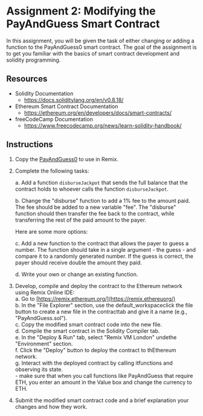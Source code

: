 # Assignment 2: Modifying the PayAndGuess Smart Contract

In this assignment, you will be given the task of either changing or adding a function to the PayAndGuess0 smart contract. The goal of the assignment is to get you familiar with the basics of smart contract development and solidity programming.  

## Resources

- Solidity Documentation
	- https://docs.soliditylang.org/en/v0.8.18/
- Ethereum Smart Contract Documentation
	- https://ethereum.org/en/developers/docs/smart-contracts/
- freeCodeCamp Documentation
	- https://www.freecodecamp.org/news/learn-solidity-handbook/

## Instructions

1. Copy the [PayAndGuess0](https://github.com/alexhkurz/SmartContracts/blob/main/Tutorial/PayAndGuess/PayAndGuess0.sol) to use in Remix. 
    
2. Complete the following tasks: 

    a. Add a function `disburseJackpot` that sends the full balance that the contract holds to whoever calls the function `disburseJackpot`.

    b. Change the "disburse" function to add a 1% fee to the amount paid. The fee should be added to a new variable "fee". The "disburse" function should then transfer the fee back to the contract, while transferring the rest of the paid amount to the payer.  

	Here are some more options:
      
    c. Add a new function to the contract that allows the payer to guess a number. The function should take in a single argument - the guess - and compare it to a randomly generated number. If the guess is correct, the payer should receive double the amount they paid. 
      
    d. Write your own or change an existing function.
      
3. Develop, compile and deploy the contract to the Ethereum network using Remix Online IDE:   
	a. Go to [https://remix.ethereum.org/](https://remix.ethereuorg/)  
	b. In the "File Explorer" section, use the default_workspaceclick the file button to create a new file in the contracttab and give it a name (e.g., "PayAndGuess.sol").  
	c. Copy the modified smart contract code into the new file.  
	d. Compile the smart contract in the Solidity Compiler tab.  
	e. In the "Deploy & Run" tab, select "Remix VM London" undethe "Environment" section.  
	f. Click the "Deploy" button to deploy the contract to thEthereum network.  
	g. Interact with the deployed contract by calling itfunctions and observing its state.  
		- make sure that when you call functions like PayAndGuess that require  ETH, you enter an amount in the Value box and change the currency to ETH.  

4. Submit the modified smart contract code and a brief explanation your changes and how they work.
